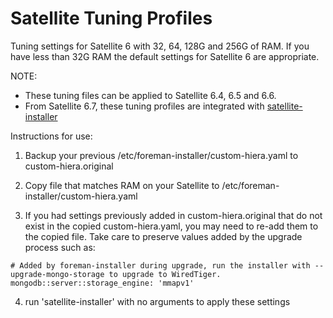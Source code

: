 # Satellite Tuning Profiles

Tuning settings for Satellite 6 with 32, 64, 128G and 256G of RAM. If you have less than 32G RAM the default settings for Satellite 6 are appropriate.

NOTE:
- These tuning files can be applied to Satellite 6.4, 6.5 and 6.6.
- From Satellite 6.7, these tuning profiles are integrated with [satellite-installer](https://access.redhat.com/documentation/en-us/red_hat_satellite/6.7/html/installing_satellite_server_from_a_connected_network/performing_additional_configuration_on_satellite_server#tuning-satellite-server-with-predefined-profiles)


Instructions for use:

1) Backup your previous /etc/foreman-installer/custom-hiera.yaml to custom-hiera.original

2) Copy file that matches RAM on your Satellite to /etc/foreman-installer/custom-hiera.yaml

3) If you had settings previously added in custom-hiera.original that do not exist in the copied custom-hiera.yaml, you may need to re-add them to the copied file. Take care to preserve values added by the upgrade process such as:

```
# Added by foreman-installer during upgrade, run the installer with --upgrade-mongo-storage to upgrade to WiredTiger.
mongodb::server::storage_engine: 'mmapv1'
```

4) run 'satellite-installer' with no arguments to apply these settings
